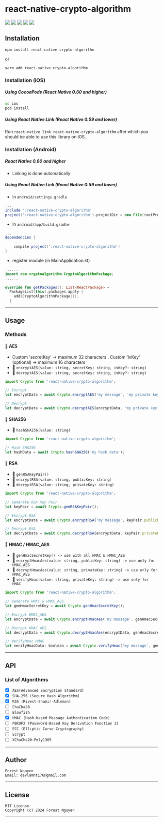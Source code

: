 # react-native-crypto-algorithm

[![](https://img.shields.io/badge/yarn-v1.0.1-blue)](https://www.npmjs.com/package/react-native-encryption-algorithm)
[![](https://img.shields.io/badge/native_language-Kotlin_&_Swift-green)](https://www.npmjs.com/package/react-native-encryption-algorithm)
[![](https://img.shields.io/badge/size-72.7_kB-red)](https://www.npmjs.com/package/react-native-encryption-algorithm)
[![](https://img.shields.io/badge/license-MIT-8A2BE2)](https://github.com/LamNguyen17/react-native-encryption-algorithm/blob/master/LICENSE)
[![](https://img.shields.io/badge/author-Forest_Nguyen-f59642)](https://github.com/LamNguyen17)

## Installation
```sh
npm install react-native-crypto-algorithm
```
or
```sh
yarn add react-native-crypto-algorithm
```

### Installation (iOS)

##### Using CocoaPods (React Native 0.60 and higher)

```sh
cd ios
pod install
```

##### Using React Native Link (React Native 0.59 and lower)

Run `react-native link react-native-crypto-algorithm` after which you should be able to use this library on iOS.

### Installation (Android)

##### React Native 0.60 and higher

-   Linking is done automatically

##### Using React Native Link (React Native 0.59 and lower)

-   In `android/settings.gradle`

```gradle
...
include ':react-native-crypto-algorithm'
project(':react-native-crypto-algorithm').projectDir = new File(rootProject.projectDir, '../node_modules/react-native-crypto-algorithm/android')
```

-   In `android/app/build.gradle`

```gradle
...
dependencies {
    ...
    compile project(':react-native-crypto-algorithm')
}
```
-   register module (in MainApplication.kt)

```kt
......
import com.cryptoalgorithm.CryptoAlgorithmPackage;
......

override fun getPackages(): List<ReactPackage> =
  PackageList(this).packages.apply {
    add(CryptoAlgorithmPackage());
  }
```

---
## Usage
### Methods
#### 🚀 AES
- Custom 'secretKey' -> maximum 32 characters
  . Custom 'ivKey' (optional) -> maximum 16 characters
- 🍁 `encryptAES(value: string, secretKey: string, ivKey?: string)`
- 🍁 `decryptAES(value: string, secretKey: string, ivKey?: string)`
```js
import Crypto from 'react-native-crypto-algorithm';

// Encrypt
let encryptData = await Crypto.encryptAES('my message', 'my private key', 'my iv key(optional maximum 16 characters)');

// Decrypt
let decryptData = await Crypto.decryptAES(encryptData, 'my private key', 'my iv key(optional maximum 16 characters)');
```

#### 🚀 SHA256
- 🍁 `hashSHA256(value: string)`
```js
import Crypto from 'react-native-crypto-algorithm';

// Hash SHA256
let hashData = await Crypto.hashSHA256('my hash data');
```

#### 🚀 RSA
- 🍁 `genRSAKeyPair()`
- 🍁 `encryptRSA(value: string, publicKey: string)`
- 🍁 `decryptRSA(value: string, privateKey: string)`
```js
import Crypto from 'react-native-crypto-algorithm';

// Generate RSA Key Pair
let keyPair = await Crypto.genRSAKeyPair();

// Encrypt RSA
let encryptData = await Crypto.encryptRSA('my message', keyPair.publicKey);

// Decrypt RSA
let decryptData = await Crypto.decryptRSA(encryptData, keyPair.privateKey);
```

#### 🚀 HMAC / HMAC_AES
- 🍁 `genHmacSecretKey() -> use with all HMAC & HMAC_AES`
- 🍁 `encryptHmacAes(value: string, publicKey: string) -> use only for HMAC_AES`
- 🍁 `decryptHmacAes(value: string, privateKey: string) -> use only for HMAC_AES`
- 🍁 `verifyHmac(value: string, privateKey: string) -> use only for HMAC`
```js
import Crypto from 'react-native-crypto-algorithm';

// Generate HMAC & HMAC_AES
let genHmacSecretKey = await Crypto.genHmacSecretKey();

// Encrypt HMAC_AES
let encryptData = await Crypto.encryptHmacAes('my message', genHmacSecretKey);

// Decrypt HMAC_AES
let decryptData = await Crypto.decryptHmacAes(encryptData, genHmacSecretKey);

// VerifyHmac HMAC
let verifyHmacData: boolean = await Crypto.verifyHmac('my message', genHmacSecretKey);
```

---
## API
### List of Algorithms
- [x] ```AES(Advanced Encryption Standard)```
- [x] ```SHA-256 (Secure Hash Algorithm)```
- [x] ```RSA (Rivest-Shamir-Adleman)```
- [ ] ```ChaCha20```
- [ ] ```Blowfish```
- [x] ```HMAC (Hash-based Message Authentication Code)```
- [ ] ```PBKDF2 (Password-Based Key Derivation Function 2)```
- [ ] ```ECC (Elliptic Curve Cryptography)```
- [ ] ```Scrypt```
- [ ] ```XChaCha20-Poly1305```
---
## Author
    Forest Nguyen
    Email: devlamnt176@gmail.com
---
## License
    MIT License
    Copyright (c) 2024 Forest Nguyen
---
